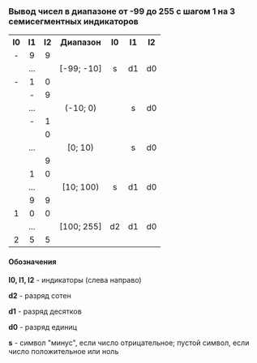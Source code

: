 ### Вывод чисел в диапазоне от -99 до 255 с шагом 1 на 3 семисегментных индикаторов

<table>
  <tr>
    <th>I0</th>
    <th>I1</th>
    <th>I2</th>
    <th>Диапазон</th>
    <th>I0</th>
    <th>I1</th>
    <th>I2</th>
  </tr>
  <tr>
    <td align="center">-</td>
    <td align="center">9</td>
    <td align="center">9</td>
    <td align="center" rowspan="3">[-99; -10]</td>
    <td align="center" rowspan="3">s</td>
    <td align="center" rowspan="3">d1</td>
    <td align="center" rowspan="3">d0</td>
  </tr>
  <tr>
    <td align="center" colspan="3">...</td>
  </tr>
  <tr>
    <td align="center">-</td>
    <td align="center">1</td>
    <td align="center">0</td>
  </tr>
  <tr>
    <td align="center"></td>
    <td align="center">-</td>
    <td align="center">9</td>
    <td align="center" rowspan="3">(-10; 0)</td>
    <td align="center" rowspan="3"></td>
    <td align="center" rowspan="3">s</td>
    <td align="center" rowspan="3">d0</td>
  </tr>
  <tr>
    <td align="center" colspan="3">...</td>
  </tr>
  <tr>
    <td align="center"></td>
    <td align="center">-</td>
    <td align="center">1</td>
  </tr>
  <tr>
    <td align="center"></td>
    <td align="center"></td>
    <td align="center">0</td>
    <td align="center" rowspan="3">[0; 10)</td>
    <td align="center" rowspan="3"></td>
    <td align="center" rowspan="3">s</td>
    <td align="center" rowspan="3">d0</td>
  </tr>
  <tr>
    <td align="center" colspan="3">...</td>
  </tr>
  <tr>
    <td align="center"></td>
    <td align="center"></td>
    <td align="center">9</td>
  </tr>
  <tr>
    <td align="center"></td>
    <td align="center">1</td>
    <td align="center">0</td>
    <td align="center" rowspan="3">[10; 100)</td>
    <td align="center" rowspan="3">s</td>
    <td align="center" rowspan="3">d1</td>
    <td align="center" rowspan="3">d0</td>
  </tr>
  <tr>
    <td align="center" colspan="3">...</td>
  </tr>
  <tr>
    <td align="center"></td>
    <td align="center">9</td>
    <td align="center">9</td>
  </tr>
  <tr>
    <td align="center">1</td>
    <td align="center">0</td>
    <td align="center">0</td>
    <td align="center" rowspan="3">[100; 255]</td>
    <td align="center" rowspan="3">d2</td>
    <td align="center" rowspan="3">d1</td>
    <td align="center" rowspan="3">d0</td>
  </tr>
  <tr>
    <td align="center" colspan="3">...</td>
  </tr>
  <tr>
    <td align="center">2</td>
    <td align="center">5</td>
    <td align="center">5</td>
  </tr>
</table>

#### Обозначения

**I0, I1, I2** - индикаторы (слева направо)

**d2** - разряд сотен

**d1** - разряд десятков

**d0** - разряд единиц

**s** - символ "минус", если число отрицательное; пустой символ, если число положительное или ноль
